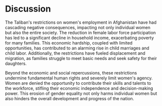 # Discussion
The Taliban's restrictions on women's employment in Afghanistan have had cascading negative consequences, impacting not only individual women but also the entire society. The reduction in female labor force participation has led to a significant decline in household income, exacerbating poverty for many families. This economic hardship, coupled with limited opportunities, has contributed to an alarming rise in child marriages and child labor. Additionally, the restrictions have fueled displacement and migration, as families struggle to meet basic needs and seek safety for their daughters.

Beyond the economic and social repercussions, these restrictions undermine fundamental human rights and severely limit women's agency. Women are denied the opportunity to contribute their skills and talents to the workforce, stifling their economic independence and decision-making power. This erosion of gender equality not only harms individual women but also hinders the overall development and progress of the nation.
